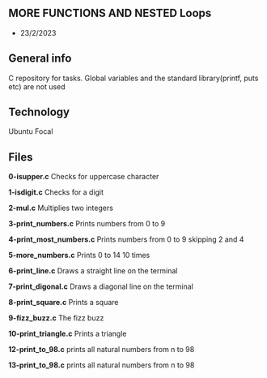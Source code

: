 ## MORE FUNCTIONS AND NESTED Loops
* 23/2/2023

## General info
C repository for tasks. Global variables and the standard library(printf, puts etc) are not used

## Technology
Ubuntu Focal

## Files
**0-isupper.c**
Checks for uppercase character

**1-isdigit.c**
Checks for a digit

**2-mul.c**
Multiplies two integers

**3-print_numbers.c**
Prints numbers from 0 to 9

**4-print_most_numbers.c**
Prints numbers from 0 to 9 skipping 2 and 4

**5-more_numbers.c**
Prints 0 to 14 10 times

**6-print_line.c**
Draws a straight line on the terminal

**7-print_digonal.c**
Draws a diagonal line on the terminal

**8-print_square.c**
Prints a square

**9-fizz_buzz.c**
The fizz buzz

**10-print_triangle.c**
Prints a triangle

**12-print_to_98.c**
prints all natural numbers from n to 98

**13-print_to_98.c**
prints all natural numbers from n to 98
